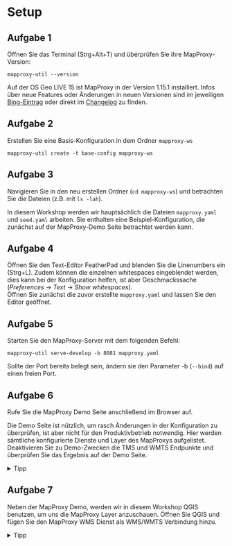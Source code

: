 # Setup

## Aufgabe 1
Öffnen Sie das Terminal (Strg+Alt+T) und überprüfen Sie ihre MapProxy-Version:

```
mapproxy-util --version
```

Auf der OS Geo LIVE 15 ist MapProxy in der Version 1.15.1 installiert. Infos über neue Features oder Änderungen in neuen Versionen sind im jeweiligen [Blog-Eintrag](https://mapproxy.org/blog/new-mapproxy-1.15.1-release/) oder direkt im [Changelog](https://github.com/mapproxy/mapproxy/blob/master/CHANGES.txt) zu finden.

## Aufgabe 2
Erstellen Sie eine Basis-Konfiguration in dem Ordner `mapproxy-ws`

```
mapproxy-util create -t base-config mapproxy-ws
```

## Aufgabe 3
Navigieren Sie in den neu erstellen Ordner (```cd mapproxy-ws```) und betrachten Sie die Dateien (z.B. mit ```ls -lah```).

In diesem Workshop werden wir hauptsächlich die Dateien `mapproxy.yaml` und `seed.yaml` arbeiten. Sie enthalten eine Beispiel-Konfiguration, die zunächst auf der MapProxy-Demo Seite betrachtet werden kann.

## Aufgabe 4
Öffnen Sie den Text-Editor FeatherPad und blenden Sie die Linenumbers ein (Strg+L). Zudem können die einzelnen whitespaces eingeblendet werden, dies kann bei der Konfiguration helfen, ist aber Geschmackssache (_Preferences_ -> _Text_ -> _Show whitespaces_).  
Öffnen Sie zunächst die zuvor erstellte `mapproxy.yaml` und lassen Sie den Editor geöffnet.

## Aufgabe 5
Starten Sie den MapProxy-Server mit dem folgenden Befehl:

```
mapproxy-util serve-develop -b 8081 mapproxy.yaml
```

Sollte der Port bereits belegt sein, ändern sie den Parameter -b (`--bind`) auf einen freien Port.

## Aufgabe 6
Rufe Sie die MapProxy Demo Seite anschließend im Browser auf.

Die Demo Seite ist nützlich, um rasch Änderungen in der Konfiguration zu überprüfen, ist aber nicht für den Produktivbetrieb notwendig. Hier werden sämtliche konfigurierte Dienste und Layer des MapProxys aufgelistet.  
Deaktivieren Sie zu Demo-Zwecken die TMS und WMTS Endpunkte und überprüfen Sie das Ergebnis auf der Demo Seite.

<details><summary>Tipp</summary>
<p>

Sie können die Endpunkte im `services` Block der `mapproxy.yaml` ausschalten.

</p>
</details>

## Aufgabe 7
Neben der MapProxy Demo, werden wir in diesem Workshop QGIS benutzen, um uns die MapProxy Layer anzuschauen. Öffnen Sie QGIS und fügen Sie den MapProxy WMS Dienst als WMS/WMTS Verbindung hinzu.

<details><summary>Tipp</summary>
<p>

Datenquellenverwaltung -> Neue WMS/WMTS Quelle -> http://localhost:8081/service

</p>
</details>
